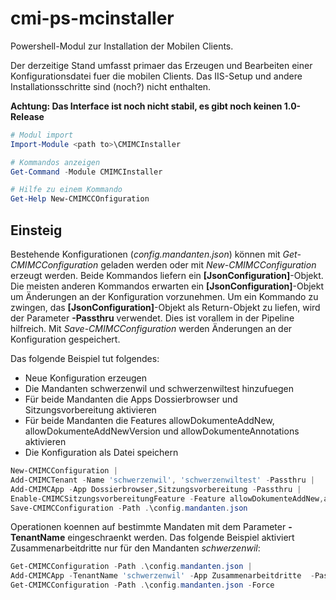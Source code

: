 # cmi-ps-mcinstaller
Powershell-Modul zur Installation der Mobilen Clients.

Der derzeitige Stand umfasst primaer das Erzeugen und Bearbeiten einer Konfigurationsdatei fuer die mobilen Clients.
Das IIS-Setup und andere Installationsschritte sind (noch?) nicht enthalten.

**Achtung: Das Interface ist noch nicht stabil, es gibt noch keinen 1.0-Release**

```powershell
# Modul import
Import-Module <path to>\CMIMCInstaller

# Kommandos anzeigen
Get-Command -Module CMIMCInstaller

# Hilfe zu einem Kommando
Get-Help New-CMIMCCOnfiguration
```

## Einsteig ##

Bestehende Konfigurationen (*config.mandanten.json*) können mit *Get-CMIMCConfiguration* geladen werden oder mit *New-CMIMCConfiguration* erzeugt werden.
Beide Kommandos liefern ein **[JsonConfiguration]**-Objekt. Die meisten anderen Kommandos erwarten ein **[JsonConfiguration]**-Objekt um Änderungen an der Konfiguration vorzunehmen.
Um ein Kommando zu zwingen, das  **[JsonConfiguration]**-Objekt als Return-Objekt zu liefen, wird der Parameter **-Passthru** verwendet.
Dies ist vorallem in der Pipeline hilfreich. Mit *Save-CMIMCConfiguration* werden Änderungen an der Konfiguration gespeichert.

Das folgende Beispiel tut folgendes:

* Neue Konfiguration erzeugen
* Die Mandanten schwerzenwil und schwerzenwiltest hinzufuegen
* Für beide Mandanten die Apps Dossierbrowser und Sitzungsvorbereitung aktivieren
* Für beide Mandanten die Features allowDokumenteAddNew, allowDokumenteAddNewVersion und allowDokumenteAnnotations aktivieren
* Die Konfiguration als Datei speichern

```powershell
New-CMIMCConfiguration |
Add-CMIMCTenant -Name 'schwerzenwil', 'schwerzenwiltest' -Passthru |
Add-CMIMCApp -App Dossierbrowser,Sitzungsvorbereitung -Passthru |
Enable-CMIMCSitzungsvorbereitungFeature -Feature allowDokumenteAddNew,allowDokumenteAddNewVersion,allowDokumenteAnnotations -Passthru |
Save-CMIMCConfiguration -Path .\config.mandanten.json 
```

Operationen koennen auf bestimmte Mandaten mit dem Parameter **-TenantName** eingeschraenkt werden.
Das folgende Beispiel aktiviert Zusammenarbeitdritte nur für den Mandanten *schwerzenwil*:

```powershell
Get-CMIMCConfiguration -Path .\config.mandanten.json |
Add-CMIMCApp -TenantName 'schwerzenwil' -App Zusammenarbeitdritte  -Passthru |
Get-CMIMCConfiguration -Path .\config.mandanten.json -Force
```

